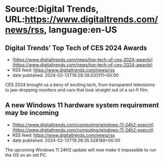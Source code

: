 # Source:Digital Trends, URL:https://www.digitaltrends.com/news/rss, language:en-US

## Digital Trends’ Top Tech of CES 2024 Awards
 - [https://www.digitaltrends.com/news/top-tech-of-ces-2024-awards](https://www.digitaltrends.com/news/top-tech-of-ces-2024-awards)
 - RSS feed: https://www.digitaltrends.com/news/rss
 - date published: 2024-02-13T19:28:38.033111+00:00

CES 2024 brought us a bevy of exciting tech, from transparent televisions to jaw-dropping monitors and cars that look straight out of a sci-fi film.

## A new Windows 11 hardware system requirement may be incoming
 - [https://www.digitaltrends.com/computing/windows-11-24h2-popcnt](https://www.digitaltrends.com/computing/windows-11-24h2-popcnt)
 - RSS feed: https://www.digitaltrends.com/news/rss
 - date published: 2024-02-13T19:28:35.528188+00:00

The upcoming Windows 11 24H2 update will now make it impossible to run the OS on an old PC.

